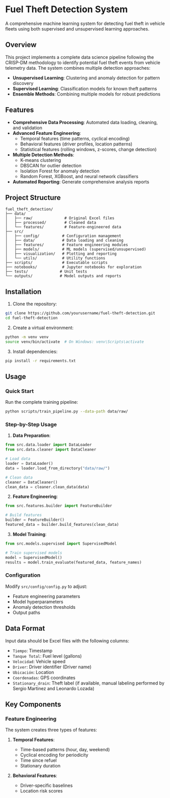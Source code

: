 # Fuel Theft Detection System

A comprehensive machine learning system for detecting fuel theft in vehicle fleets using both supervised and unsupervised learning approaches.

## Overview

This project implements a complete data science pipeline following the CRISP-DM methodology to identify potential fuel theft events from vehicle telemetry data. The system combines multiple detection approaches:

- **Unsupervised Learning**: Clustering and anomaly detection for pattern discovery
- **Supervised Learning**: Classification models for known theft patterns
- **Ensemble Methods**: Combining multiple models for robust predictions

## Features

- **Comprehensive Data Processing**: Automated data loading, cleaning, and validation
- **Advanced Feature Engineering**:
  - Temporal features (time patterns, cyclical encoding)
  - Behavioral features (driver profiles, location patterns)
  - Statistical features (rolling windows, z-scores, change detection)
- **Multiple Detection Methods**:
  - K-means clustering
  - DBSCAN for outlier detection
  - Isolation Forest for anomaly detection
  - Random Forest, XGBoost, and neural network classifiers
- **Automated Reporting**: Generate comprehensive analysis reports

## Project Structure

```
fuel_theft_detection/
├── data/
│   ├── raw/              # Original Excel files
│   ├── processed/        # Cleaned data
│   └── features/         # Feature-engineered data
├── src/
│   ├── config/          # Configuration management
│   ├── data/            # Data loading and cleaning
│   ├── features/        # Feature engineering modules
│   ├── models/          # ML models (supervised/unsupervised)
│   ├── visualization/   # Plotting and reporting
│   └── utils/           # Utility functions
├── scripts/             # Executable scripts
├── notebooks/           # Jupyter notebooks for exploration
├── tests/              # Unit tests
└── outputs/            # Model outputs and reports
```

## Installation

1. Clone the repository:

```bash
git clone https://github.com/yourusername/fuel-theft-detection.git
cd fuel-theft-detection
```

2. Create a virtual environment:

```bash
python -m venv venv
source venv/bin/activate  # On Windows: venv\Scripts\activate
```

3. Install dependencies:

```bash
pip install -r requirements.txt
```

## Usage

### Quick Start

Run the complete training pipeline:

```bash
python scripts/train_pipeline.py --data-path data/raw/
```

### Step-by-Step Usage

1. **Data Preparation**:

```python
from src.data.loader import DataLoader
from src.data.cleaner import DataCleaner

# Load data
loader = DataLoader()
data = loader.load_from_directory("data/raw/")

# Clean data
cleaner = DataCleaner()
clean_data = cleaner.clean_data(data)
```

2. **Feature Engineering**:

```python
from src.features.builder import FeatureBuilder

# Build features
builder = FeatureBuilder()
featured_data = builder.build_features(clean_data)
```

3. **Model Training**:

```python
from src.models.supervised import SupervisedModel

# Train supervised models
model = SupervisedModel()
results = model.train_evaluate(featured_data, feature_names)
```

### Configuration

Modify `src/config/config.py` to adjust:

- Feature engineering parameters
- Model hyperparameters
- Anomaly detection thresholds
- Output paths

## Data Format

Input data should be Excel files with the following columns:

- `Tiempo`: Timestamp
- `Tanque Total`: Fuel level (gallons)
- `Velocidad`: Vehicle speed
- `Driver`: Driver identifier (Driver name)
- `Ubicación`: Location
- `Coordenadas`: GPS coordinates
- `Stationary_drain`: Theft label (if available, manual labeling performed by Sergio Martinez and Leonardo Lozada)

## Key Components

### Feature Engineering

The system creates three types of features:

1. **Temporal Features**:

   - Time-based patterns (hour, day, weekend)
   - Cyclical encoding for periodicity
   - Time since refuel
   - Stationary duration

2. **Behavioral Features**:
   - Driver-specific baselines
   - Location risk scores

